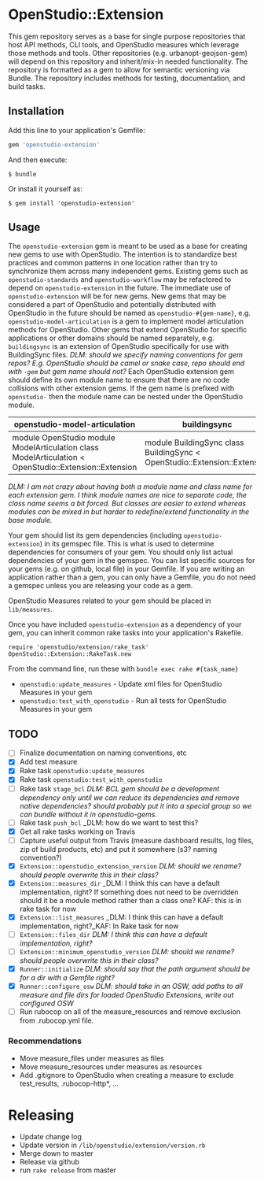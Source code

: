 # OpenStudio::Extension

This gem repository serves as a base for single purpose repositories that host API methods, CLI tools, and OpenStudio measures which leverage those methods and tools.  Other repositories (e.g. urbanopt-geojson-gem) will depend on this repository and inherit/mix-in needed functionality.  The repository is formatted as a gem to allow for semantic versioning via Bundle.  The repository includes methods for testing, documentation, and build tasks.

## Installation

Add this line to your application's Gemfile:

```ruby
gem 'openstudio-extension'
```

And then execute:

    $ bundle

Or install it yourself as:

    $ gem install 'openstudio-extension'

## Usage

The ```openstudio-extension``` gem is meant to be used as a base for creating new gems to use with OpenStudio.  The intention is to standardize best practices and common patterns in one location rather than try to synchronize them across many independent gems.  Existing gems such as ```openstudio-standards``` and ```openstudio-workflow``` may be refactored to depend on ```openstudio-extension``` in the future.  The immediate use of ```openstudio-extension``` will be for new gems.  New gems that may be considered a part of OpenStudio and potentially distributed with OpenStudio in the future should be named as ```openstudio-#{gem-name}```, e.g. ```openstudio-model-articulation``` is a gem to implement model articulation methods for OpenStudio.  Other gems that extend OpenStudio for specific applications or other domains should be named separately, e.g. ```buildingsync``` is an extension of OpenStudio specifically for use with BuildingSync files.  _DLM: should we specify naming conventions for gem repos?  E.g. OpenStudio should be camel or snake case, repo should end with ```-gem``` but gem name should not?_  Each OpenStudio extension gem should define its own module name to ensure that there are no code collisions with other extension gems. If the gem name is prefixed with ```openstudio-``` then the module name can be nested under the OpenStudio module.

| openstudio-model-articulation                                                                               	| buildingsync                                                                	|
|-------------------------------------------------------------------------------------------------------------	|-----------------------------------------------------------------------------	|
| module OpenStudio   module ModelArticulation     class ModelArticulation < OpenStudio::Extension::Extension 	| module BuildingSync   class BuildingSync < OpenStudio::Extension::Extension 	|

_DLM: I am not crazy about having both a module name and class name for each extension gem.  I think module names are nice to separate code, the class name seems a bit forced.  But classes are easier to extend whereas modules can be mixed in but harder to redefine/extend functionality in the base module._

Your gem should list its gem dependencies (including ```openstudio-extension```) in its gemspec file.  This is what is used to determine dependencies for consumers of your gem.  You should only list actual dependencies of your gem in the gemspec.  You can list specific sources for your gems (e.g. on github, local file) in your Gemfile.  If you are writing an application rather than a gem, you can only have a Gemfile, you do not need a gemspec unless you are releasing your code as a gem.

OpenStudio Measures related to your gem should be placed in ```lib/measures```.

Once you have included ```openstudio-extension``` as a dependency of your gem, you can inherit common rake tasks into your application's Rakefile.

```
require 'openstudio/extension/rake_task'
OpenStudio::Extension::RakeTask.new
```

From the command line, run these with ```bundle exec rake #{task_name}```
* ```openstudio:update_measures``` - Update xml files for OpenStudio Measures in your gem
* ```openstudio:test_with_openstudio``` - Run all tests for OpenStudio Measures in your gem

## TODO

- [ ] Finalize documentation on naming conventions, etc
- [X] Add test measure
- [X] Rake task ```openstudio:update_measures```
- [X] Rake task ```openstudio:test_with_openstudio```
- [ ] Rake task ```stage_bcl``` _DLM: BCL gem should be a development dependency only until we can reduce its dependencies and remove native dependencies? should probably put it into a special group so we can bundle without it in openstudio-gems._
- [ ] Rake task ```push_bcl``` _DLM: how do we want to test this?
- [X] Get all rake tasks working on Travis
- [ ] Capture useful output from Travis (measure dashboard results, log files, zip of build products, etc) and put it somewhere (s3?  naming convention?)
- [X] ```Extension::openstudio_extension_version``` _DLM: should we rename? should people overwrite this in their class?_
- [X] ```Extension::measures_dir``` _DLM: I think this can have a default implementation, right? If something does not need to be overridden should it be a module method rather than a class one?  KAF: this is in rake task for now
- [X] ```Extension::list_measures``` _DLM: I think this can have a default implementation, right?_KAF: In Rake task for now
- [ ] ```Extension::files_dir``` _DLM: I think this can have a default implementation, right?_
- [ ] ```Extension::minimum_openstudio_version``` _DLM: should we rename? should people overwrite this in their class?_
- [X] ```Runner::initialize``` _DLM: should say that the path argument should be for a dir with a Gemfile right?_
- [X] ```Runner::configure_osw``` _DLM: should take in an OSW, add paths to all measure and file dirs for loaded OpenStudio Extensions, write out configured OSW_
- [ ] Run rubocop on all of the measure_resources and remove exclusion from .rubocop.yml file.

### Recommendations

* Move measure_files under measures as files
* Move measure_resources under measures as resources
* Add .gitignore to OpenStudio when creating a measure to exclude test_results, .rubocop-http*, ...

# Releasing

* Update change log
* Update version in `/lib/openstudio/extension/version.rb`
* Merge down to master
* Release via github
* run `rake release` from master  